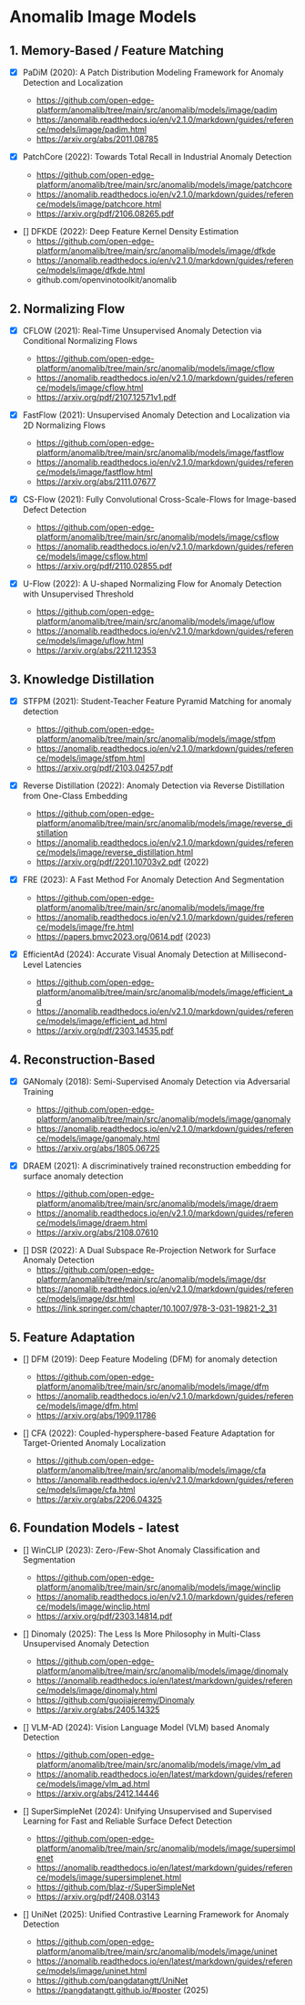 # Anomalib Image Models

## 1. Memory-Based / Feature Matching

- [x] PaDiM (2020): A Patch Distribution Modeling Framework for Anomaly Detection and Localization
  - https://github.com/open-edge-platform/anomalib/tree/main/src/anomalib/models/image/padim
  - https://anomalib.readthedocs.io/en/v2.1.0/markdown/guides/reference/models/image/padim.html
  - https://arxiv.org/abs/2011.08785

- [x] PatchCore (2022): Towards Total Recall in Industrial Anomaly Detection
  - https://github.com/open-edge-platform/anomalib/tree/main/src/anomalib/models/image/patchcore
  - https://anomalib.readthedocs.io/en/v2.1.0/markdown/guides/reference/models/image/patchcore.html
  - https://arxiv.org/pdf/2106.08265.pdf

- [] DFKDE (2022): Deep Feature Kernel Density Estimation
  - https://github.com/open-edge-platform/anomalib/tree/main/src/anomalib/models/image/dfkde
  - https://anomalib.readthedocs.io/en/v2.1.0/markdown/guides/reference/models/image/dfkde.html
  - github.com/openvinotoolkit/anomalib


## 2. Normalizing Flow

- [x] CFLOW (2021): Real-Time Unsupervised Anomaly Detection via Conditional Normalizing Flows
  - https://github.com/open-edge-platform/anomalib/tree/main/src/anomalib/models/image/cflow
  - https://anomalib.readthedocs.io/en/v2.1.0/markdown/guides/reference/models/image/cflow.html
  - https://arxiv.org/pdf/2107.12571v1.pdf

- [x] FastFlow (2021): Unsupervised Anomaly Detection and Localization via 2D Normalizing Flows
  - https://github.com/open-edge-platform/anomalib/tree/main/src/anomalib/models/image/fastflow
  - https://anomalib.readthedocs.io/en/v2.1.0/markdown/guides/reference/models/image/fastflow.html
  - https://arxiv.org/abs/2111.07677

- [x] CS-Flow (2021): Fully Convolutional Cross-Scale-Flows for Image-based Defect Detection
  - https://github.com/open-edge-platform/anomalib/tree/main/src/anomalib/models/image/csflow
  - https://anomalib.readthedocs.io/en/v2.1.0/markdown/guides/reference/models/image/csflow.html
  - https://arxiv.org/pdf/2110.02855.pdf

- [x] U-Flow (2022): A U-shaped Normalizing Flow for Anomaly Detection with Unsupervised Threshold
  - https://github.com/open-edge-platform/anomalib/tree/main/src/anomalib/models/image/uflow
  - https://anomalib.readthedocs.io/en/v2.1.0/markdown/guides/reference/models/image/uflow.html
  - https://arxiv.org/abs/2211.12353


## 3. Knowledge Distillation

- [x] STFPM (2021): Student-Teacher Feature Pyramid Matching for anomaly detection
  - https://github.com/open-edge-platform/anomalib/tree/main/src/anomalib/models/image/stfpm
  - https://anomalib.readthedocs.io/en/v2.1.0/markdown/guides/reference/models/image/stfpm.html
  - https://arxiv.org/pdf/2103.04257.pdf

- [x] Reverse Distillation (2022): Anomaly Detection via Reverse Distillation from One-Class Embedding
  - https://github.com/open-edge-platform/anomalib/tree/main/src/anomalib/models/image/reverse_distillation
  - https://anomalib.readthedocs.io/en/v2.1.0/markdown/guides/reference/models/image/reverse_distillation.html
  - https://arxiv.org/pdf/2201.10703v2.pdf (2022)

- [x] FRE (2023): A Fast Method For Anomaly Detection And Segmentation
  - https://github.com/open-edge-platform/anomalib/tree/main/src/anomalib/models/image/fre
  - https://anomalib.readthedocs.io/en/v2.1.0/markdown/guides/reference/models/image/fre.html
  - https://papers.bmvc2023.org/0614.pdf (2023)

- [x] EfficientAd (2024): Accurate Visual Anomaly Detection at Millisecond-Level Latencies
  - https://github.com/open-edge-platform/anomalib/tree/main/src/anomalib/models/image/efficient_ad
  - https://anomalib.readthedocs.io/en/v2.1.0/markdown/guides/reference/models/image/efficient_ad.html
  - https://arxiv.org/pdf/2303.14535.pdf


## 4. Reconstruction-Based

- [x] GANomaly (2018): Semi-Supervised Anomaly Detection via Adversarial Training
  - https://github.com/open-edge-platform/anomalib/tree/main/src/anomalib/models/image/ganomaly
  - https://anomalib.readthedocs.io/en/v2.1.0/markdown/guides/reference/models/image/ganomaly.html
  - https://arxiv.org/abs/1805.06725

- [x] DRAEM (2021): A discriminatively trained reconstruction embedding for surface anomaly detection
  - https://github.com/open-edge-platform/anomalib/tree/main/src/anomalib/models/image/draem
  - https://anomalib.readthedocs.io/en/v2.1.0/markdown/guides/reference/models/image/draem.html
  - https://arxiv.org/abs/2108.07610

- [] DSR (2022): A Dual Subspace Re-Projection Network for Surface Anomaly Detection
  - https://github.com/open-edge-platform/anomalib/tree/main/src/anomalib/models/image/dsr
  - https://anomalib.readthedocs.io/en/v2.1.0/markdown/guides/reference/models/image/dsr.html
  - https://link.springer.com/chapter/10.1007/978-3-031-19821-2_31


## 5. Feature Adaptation

- [] DFM (2019): Deep Feature Modeling (DFM) for anomaly detection
  - https://github.com/open-edge-platform/anomalib/tree/main/src/anomalib/models/image/dfm
  - https://anomalib.readthedocs.io/en/v2.1.0/markdown/guides/reference/models/image/dfm.html
  - https://arxiv.org/abs/1909.11786

- [] CFA (2022): Coupled-hypersphere-based Feature Adaptation for Target-Oriented Anomaly Localization
  - https://github.com/open-edge-platform/anomalib/tree/main/src/anomalib/models/image/cfa
  - https://anomalib.readthedocs.io/en/v2.1.0/markdown/guides/reference/models/image/cfa.html
  - https://arxiv.org/abs/2206.04325

## 6. Foundation Models - latest

- [] WinCLIP (2023): Zero-/Few-Shot Anomaly Classification and Segmentation
  - https://github.com/open-edge-platform/anomalib/tree/main/src/anomalib/models/image/winclip
  - https://anomalib.readthedocs.io/en/v2.1.0/markdown/guides/reference/models/image/winclip.html
  - https://arxiv.org/pdf/2303.14814.pdf

- [] Dinomaly (2025): The Less Is More Philosophy in Multi-Class Unsupervised Anomaly Detection
  - https://github.com/open-edge-platform/anomalib/tree/main/src/anomalib/models/image/dinomaly
  - https://anomalib.readthedocs.io/en/latest/markdown/guides/reference/models/image/dinomaly.html
  - https://github.com/guojiajeremy/Dinomaly
  - https://arxiv.org/abs/2405.14325

- [] VLM-AD (2024): Vision Language Model (VLM) based Anomaly Detection
  - https://github.com/open-edge-platform/anomalib/tree/main/src/anomalib/models/image/vlm_ad
  - https://anomalib.readthedocs.io/en/latest/markdown/guides/reference/models/image/vlm_ad.html
  - https://arxiv.org/abs/2412.14446

- [] SuperSimpleNet (2024): Unifying Unsupervised and Supervised Learning for Fast and Reliable Surface Defect Detection
  - https://github.com/open-edge-platform/anomalib/tree/main/src/anomalib/models/image/supersimplenet
  - https://anomalib.readthedocs.io/en/latest/markdown/guides/reference/models/image/supersimplenet.html
  - https://github.com/blaz-r/SuperSimpleNet
  - https://arxiv.org/pdf/2408.03143

- [] UniNet (2025): Unified Contrastive Learning Framework for Anomaly Detection
  - https://github.com/open-edge-platform/anomalib/tree/main/src/anomalib/models/image/uninet
  - https://anomalib.readthedocs.io/en/latest/markdown/guides/reference/models/image/uninet.html
  - https://github.com/pangdatangtt/UniNet
  - https://pangdatangtt.github.io/#poster (2025)


